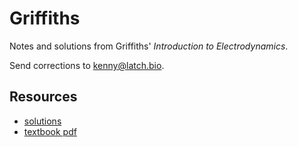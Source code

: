 Griffiths
===

Notes and solutions from Griffiths' _Introduction to Electrodynamics_.

Send corrections to kenny@latch.bio.

## Resources

* [solutions](https://media.physicsisbeautiful.com/resources/2019/02/18/solutions_manual.pdf)
* [textbook pdf](https://hansandcassady.org/David%20J.%20Griffiths-Introduction%20to%20Electrodynamics-Addison-Wesley%20(2012).pdf)
